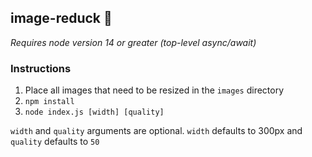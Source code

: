 ## image-reduck 🦆

*Requires node version 14 or greater (top-level async/await)*
### Instructions
1. Place all images that need to be resized in the `images` directory
2. `npm install`
3. `node index.js [width] [quality]`

`width` and `quality` arguments are optional. `width` defaults to 300px and `quality` defaults to `50`

